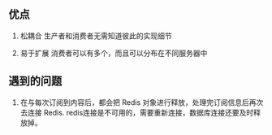 ## 优点
1. 松耦合
生产者和消费者无需知道彼此的实现细节

2. 易于扩展
消费者可以有多个，而且可以分布在不同服务器中

## 遇到的问题
1. 在与每次订阅到内容后，都会把 Redis 对象进行释放，处理完订阅信息后再次去连接 Redis.
redis连接是不可用的，需要重新连接，数据库连接还要及时释放掉。

